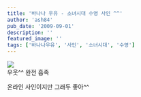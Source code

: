 ```yaml
---
title: '바나나 우유 - 소녀시대 수영 사인 ^^'
author: 'ash84'
pub_date: '2009-09-01'
description: ''
featured_image: ''
tags: ['바나나우유', '사인', '소녀시대', '수영']
---
```



![](http://ash84.net/wp-content/uploads/1/cfile29.uf.1661B90E4A9C97C44D1669.jpg)  
 우웃^^ 완전 흡족

온라인 사인이지만 그래두 좋아^^



